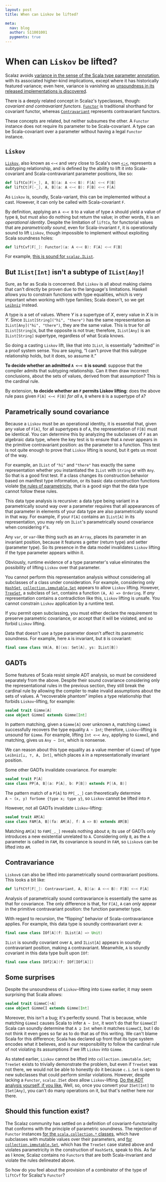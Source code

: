 ```yaml
---
layout: post
title: When can Liskov be lifted?

meta:
  nav: blog
  author: S11001001
  pygments: true
---
```


When can `Liskov` be lifted?
============================

Scalaz avoids
[variance in the sense of the Scala type parameter annotation](http://docs.scala-lang.org/tutorials/tour/variances.html),
with its associated higher-kind implications, except where it has
historically featured variance; even here, variance is vanishing as
[unsoundness in its released implementations is discovered](https://github.com/scalaz/scalaz/pull/630).

There is a deeply related concept in Scalaz's typeclasses, though:
*covariant and contravariant
functors*. [`Functor`](http://docs.typelevel.org/api/scalaz/stable/7.0.4/doc/#scalaz.Functor)
is traditional shorthand for covariant functor, whereas
[`Contravariant`](http://docs.typelevel.org/api/scalaz/stable/7.0.4/doc/#scalaz.Contravariant)
represents contravariant functors.

These concepts are related, but neither subsumes the other. A
`Functor` instance does not require its parameter to be
Scala-covariant. A type can be Scala-covariant over a parameter
without having a legal `Functor` instance.

`Liskov`
--------

[`Liskov`](http://docs.typelevel.org/api/scalaz/stable/7.0.4/doc/#scalaz.Liskov),
also known as `<~<` and very close to Scala's own
[`<:<`](http://www.scala-lang.org/api/current/#scala.Predef$$$less$colon$less),
represents a subtyping relationship, and is defined by the ability to
lift it into Scala-covariant and Scala-contravariant parameter
positions, like so:

```scala
def liftCo[F[+_], A, B](a: A <~< B): F[A] <~< F[B]
def liftCt[F[-_], A, B](a: A <~< B): F[B] <~< F[A]
```

As `Liskov` is, soundly, Scala-variant, this can be implemented
without a cast. However, it can only be called with Scala-covariant
`F`.

By definition, applying an `A <~< B` to a value of type `A` should
yield a value of type `B`, but must also do nothing but return the
value; in other words, it is an *operational identity*. Despite the
limitation of `liftCo`, for functorial values that are *parametrically
sound*, even for Scala-invariant `F`, it is operationally sound to
lift `Liskov`, though impossible to implement without exploiting Scala
soundness holes:

```scala
def liftCvf[F[_]: Functor](a: A <~< B): F[A] <~< F[B]
```

For example,
[this is sound for `scalaz.IList`](https://github.com/scalaz/scalaz/blob/v7.1.0-M5/core/src/main/scala/scalaz/IList.scala#L434-L437).

But `IList[Int]` isn't a subtype of `IList[Any]`!
-------------------------------------------------

Sure, as far as Scala is concerned.  But `Liskov` is all about making
claims that can't directly be proven due to the language's
limitations.  Haskell allows you to constrain functions with type
equalities, which is very important when working with type families;
Scala doesn't, so we get
[`Leibniz`](http://docs.typelevel.org/api/scalaz/stable/7.0.4/doc/#scalaz.Leibniz)
instead.

A type is a set of values.  Where *Y* is a supertype of *X*, every
value in *X* is in *Y*.  Since `IList[String]("hi", "there")` has the
same representation as `IList[Any]("hi", "there")`, they are the same
value.  This is true for *all* `IList[String]`s, but the opposite is
not true; therefore, `IList[Any]` is an `IList[String]` supertype,
regardless of what Scala knows.

So doing a casting `Liskov` lift, like that into `IList`, is
essentially “admitted” in a proof system sense.  You are saying, “I
can't prove that this subtype relationship holds, but it does, so
assume it.”

**To decide whether an admitted `A <~< B` is sound**: suppose that the
compiler admits that subtyping relationship.  Can it then draw
incorrect conclusions, about the sets of values, derived from that
assumption?  This is the cardinal rule.

By extension, **to decide whether an `F` permits Liskov lifting**:
does the above rule pass given `F[A] <~< F[B]` *for all* `A`, `B`
where `B` is a supertype of `A`?

Parametrically sound covariance
-------------------------------

Because a `Liskov` must be an operational identity, it is essential
that, given any value of `F[A]`, for all supertypes `B` of `A`, the
representation of `F[B]` must be identical.  You can determine this by
analyzing the subclasses of `F` as an algebraic data type, where the
key test is to ensure that `A` *never* appears in the primitive
contravariant position: as the parameter to a function.  This test is
not quite enough to prove that `Liskov` lifting is sound, but it gets
us most of the way.

For example, an `IList` of `"hi"` and `"there"` has exactly the same
representation whether you instantiated the `IList` with `String` or
with `Any`. So that is a good first test. If a class changes its
construction behavior based on manifest type information, or its basic
data construction functions violate
[the rules of parametricity](http://failex.blogspot.com/2013/06/fake-theorems-for-free.html),
that is a good sign that the data type cannot follow these rules.

This data type analysis is recursive: a data type being variant in a
parametrically sound way over a parameter requires that all
appearances of that parameter in elements of your data type are also
parametrically sound in that way. For example, if your `F[A]` contains
an `IList[A]` in its representation, you may rely on `IList`'s
parametrically sound covariance when considering `F`'s.

Any `var`, or `var`-like thing such as an `Array`, places its
parameter in an invariant position, because it features a getter
(return type) and setter (parameter type). So its presence in the data
model invalidates `Liskov` lifting if the type parameter appears
within it.

Obviously, runtime evidence of a type parameter's value eliminates the
possibility of lifting `Liskov` over that parameter.

You cannot perform this representation analysis without considering
all subclasses of a class under consideration. For example,
considering only
[`HashSet`](http://www.scala-lang.org/api/current/#scala.collection.immutable.HashSet),
[`collection.immutable.Set`](http://www.scala-lang.org/api/current/#scala.collection.immutable.Set)
appears to allow `Liskov` lifting. However,
[`TreeSet`](http://www.scala-lang.org/api/current/#scala.collection.immutable.TreeSet),
a subclass of `Set`, contains a function `(A, A) => Ordering`. If
*any* representation contains a contradiction like this, `Liskov`
lifting is unsafe. You cannot constrain `Liskov` application by a
runtime test.

If you permit open subclassing, you must either declare the
requirement to preserve parametric covariance, or accept that it will
be violated, and so forbid `Liskov` lifting.

Data that doesn't use a type parameter doesn't affect its parametric
soundness.  For example, here `A` is invariant, but `B` is covariant:

```scala
final case class VA[A, B](xs: Set[A], ys: IList[B])
```

GADTs
-----

Some features of Scala resist simple ADT analysis, so must be
considered separately from the above.  Despite their sound covariance
considering only the representational rules in the previous section,
they still break the cardinal rule by allowing the compiler to make
invalid assumptions about the sets of values.  A “recoverable phantom”
implies a type relationship that forbids `Liskov`-lifting, for
example:

```scala
sealed trait Gimme[A]
case object GimmeI extends Gimme[Int]
```

In pattern matching, given a `Gimme[A]` over unknown `A`, matching
`GimmeI` successfully recovers the type equality `A ~ Int`; therefore,
`Liskov`-lifting is unsound for `Gimme`.  For example, lifting
`Int <~< Any`, applying to `GimmeI`, and matching, gives us
`Any ~ Int`, which is nonsense.

We can reason about this type equality as a value member of `GimmeI`
of type `Leibniz[⊥, ⊤, A, Int]`, which places `A` in a
representationally invariant position.

Some other GADTs invalidate covariance. For example:

```scala
sealed trait P[A]
case class PP[A, B](a: P[A], b: P[B]) extends P[(A, B)]
```

The pattern match of a `P[A]` to `PP[_,_]` can theoretically determine
`A ~ (x, y) forSome {type x; type y}`, so `Liskov` cannot be lifted
into `P`.

However, not all GADTs invalidate `Liskov`-lifting:

```scala
sealed trait AM[A]
case class FAM[A, B](fa: AM[A], f: A => B) extends AM[B]
```

Matching `AM[A]` to `FAM[_,_]` reveals nothing about `A`; its use of
GADTs only introduces a new existential unrelated to `A`.  Considering
only `B`, as the `A` parameter is called in `FAM`, its covariance is
sound in `FAM`, so `Liskov`s can be lifted into `AM`.

Contravariance
--------------

`Liskov`s can also be lifted into parametrically sound contravariant
positions.  This looks a bit like:

```scala
def liftCtf[F[_]: Contravariant, A, B](a: A <~< B): F[B] <~< F[A]
```

Analysis of parametrically sound contravariance is essentially the
same as that for covariance.  The only difference is that, for `F[A]`,
`A` can *only* appear in the primitive contravariant position: the
function parameter type.

With regard to recursion, the “flipping” behavior of
Scala-contravariance applies.  For example, this data type is soundly
contravariant over `A`:

```scala
final case class IOf[A](f: IList[A] => Unit)
```

`IList` is soundly covariant over `A`, and `IList[A]` appears in
soundly contravariant position, making `A` contravariant.  Meanwhile,
`A` is soundly *co*variant in this data type built upon `IOf`:

```scala
final case class IOf2[A](f: IOf[IOf[A]])
```

Some surprises
--------------

Despite the unsoundness of `Liskov`-lifting into `Gimme` earlier, it
may seem surprising that Scala allows:

```scala
sealed trait GimmeC[+A]
case object GimmeCI extends Gimme[Int]
```

Moreover, this isn't a bug; it's perfectly sound.  That is because,
while matching `GimmeI` causes Scala to infer `A ~ Int`, it won't do
that for `GimmeCI`!  Scala can soundly determine that `A ⊇ Int` when
it matches `GimmeCI`, but I do not think it even goes so far as to do
that as of this writing.  We can't blame Scala for this difference;
Scala has declared up front that its type system encodes what it
believes, and is *our* responsibility to follow the cardinal rule of
not violating its assumptions if we lift `Liskov` into `Gimme`.

As stated earlier, `Liskov` cannot be lifted into
`collection.immutable.Set`; `TreeSet` exists to trivially demonstrate
the problem, but even if `TreeSet` was not there, we would not be able
to honestly do it because `c.i.Set` is open to new subclasses that
could perform similar violations.  However, despite lacking a
`Functor`, `scalaz.ISet` *does* allow `Liskov`-lifting.
[Do the ADT analysis yourself, if you like.](https://github.com/scalaz/scalaz/blob/ac8c4684ef89f1b950e71237819d78f573e552ea/core/src/main/scala/scalaz/ISet.scala#L552-L561)
Well, so, once you convert your `ISet[Int]` to `ISet[Any]`, you can't
do many operations on it, but that's neither here nor there.

Should this function exist?
---------------------------

The Scalaz community has settled on a definition of
covariant-functoriality that conforms with the principle of parametric
soundness. The rejection of `Functor` instances
[for the `scala.collection.*` classes](https://github.com/scalaz/scalaz/pull/307),
which have subclasses with mutable values over their parameters, and
[for `collection.immutable.Set`](https://github.com/scalaz/scalaz/pull/276),
which has the `TreeSet` case stated above and violates parametricity
in the construction of `HashSet`s, speak to this. As far as I know,
Scalaz contains no `Functor`s that are both Scala-invariant and
violate the rules delineated above.

So how do you feel about the provision of a combinator of the type of
`liftCvf` for Scalaz's `Functor`?
